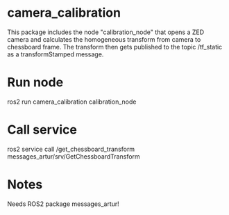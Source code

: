 # camera_calibration
This package includes the node "calibration_node" that opens a ZED camera and calculates the homogeneous transform from camera to chessboard frame.
The transform then gets published to the topic /tf_static as a transformStamped message.

# Run node
  ros2 run camera_calibration calibration_node


# Call service
  ros2 service call /get_chessboard_transform messages_artur/srv/GetChessboardTransform

# Notes
Needs ROS2 package messages_artur!
